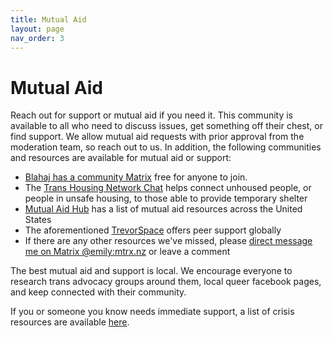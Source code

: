 ```yaml
---
title: Mutual Aid
layout: page
nav_order: 3
---
```

# Mutual Aid
Reach out for support or mutual aid if you need it. This community is available to all who need to discuss issues, get something off their chest, or find support. We allow mutual aid requests with prior approval from the moderation team, so reach out to us. In addition, the following communities and resources are available for mutual aid or support:

* [Blahaj has a community Matrix](https://lemmy.blahaj.zone/post/15256176) free for anyone to join.
* The [Trans Housing Network Chat](https://matrix.to/#/#thn-chat:matrix.org) helps connect unhoused people, or people in unsafe housing, to those able to provide temporary shelter
* [Mutual Aid Hub](https://www.mutualaidhub.org/) has a list of mutual aid resources across the United States
* The aforementioned [TrevorSpace](https://www.trevorspace.org/) offers peer support globally
* If there are any other resources we've missed, please [direct message me on Matrix @emily:mtrx.nz](matrix:@emily:mtrx.nz) or leave a comment

The best mutual aid and support is local. We encourage everyone to research trans advocacy groups around them, local queer facebook pages, and keep connected with their community.

If you or someone you know needs immediate support, a list of crisis resources are available [here](/crisis.html).